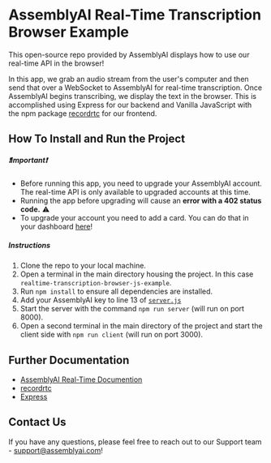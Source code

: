 # AssemblyAI Real-Time Transcription Browser Example

This open-source repo provided by AssemblyAI displays how to use our real-time API in the browser!

In this app, we grab an audio stream from the user's computer and then send that over a WebSocket to AssemblyAI for real-time transcription. Once AssemblyAI begins transcribing, we display the text in the browser. This is accomplished using Express for our backend and Vanilla JavaScript with the npm package [recordrtc](https://www.npmjs.com/package/recordrtc) for our frontend.

## How To Install and Run the Project

##### ❗Important❗

- Before running this app, you need to upgrade your AssemblyAI account. The real-time API is only available to upgraded accounts at this time.
- Running the app before upgrading will cause an **error with a 402 status code.** ⚠️
- To upgrade your account you need to add a card. You can do that in your dashboard [here](https://app.assemblyai.com/)!

##### Instructions

1. Clone the repo to your local machine.
2. Open a terminal in the main directory housing the project. In this case `realtime-transcription-browser-js-example`.
3. Run `npm install` to ensure all dependencies are installed.
4. Add your AssemblyAI key to line 13 of [`server.js`](https://github.com/AssemblyAI/realtime-transcription-browser-js-example/blob/62e07e1d2a7ee2e13349c4e817b048e41334c4ec/js/server.js#L13)
5. Start the server with the command `npm run server` (will run on port 8000).
6. Open a second terminal in the main directory of the project and start the client side with `npm run client` (will run on port 3000).

## Further Documentation

- [AssemblyAI Real-Time Documention](https://www.assemblyai.com/docs/Guides/real-time_streaming_transcription)
- [recordrtc](https://www.npmjs.com/package/recordrtc)
- [Express](https://expressjs.com/)

## Contact Us

If you have any questions, please feel free to reach out to our Support team - support@assemblyai.com!
